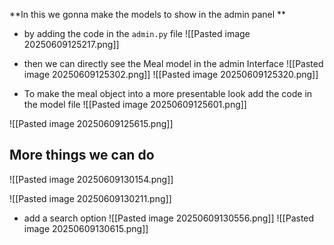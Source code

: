 
**In this we gonna make the models to show in the admin panel **

- by adding the code in the `admin.py` file 
	![[Pasted image 20250609125217.png]]
- then we can directly see the Meal model in the admin Interface
	![[Pasted image 20250609125302.png]]
	![[Pasted image 20250609125320.png]]

- To make the meal object into a more presentable look add the code in the model file
![[Pasted image 20250609125601.png]]

![[Pasted image 20250609125615.png]]


## More things we can do

![[Pasted image 20250609130154.png]]

![[Pasted image 20250609130211.png]]

- add a search option
	![[Pasted image 20250609130556.png]]
	![[Pasted image 20250609130615.png]]




